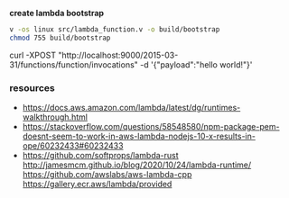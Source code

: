 
**create lambda bootstrap**
```sh
v -os linux src/lambda_function.v -o build/bootstrap
chmod 755 build/bootstrap
```
curl -XPOST "http://localhost:9000/2015-03-31/functions/function/invocations" -d '{"payload":"hello world!"}'
### resources
* https://docs.aws.amazon.com/lambda/latest/dg/runtimes-walkthrough.html
* https://stackoverflow.com/questions/58548580/npm-package-pem-doesnt-seem-to-work-in-aws-lambda-nodejs-10-x-results-in-ope/60232433#60232433
* https://github.com/softprops/lambda-rust
http://jamesmcm.github.io/blog/2020/10/24/lambda-runtime/
https://github.com/awslabs/aws-lambda-cpp
https://gallery.ecr.aws/lambda/provided